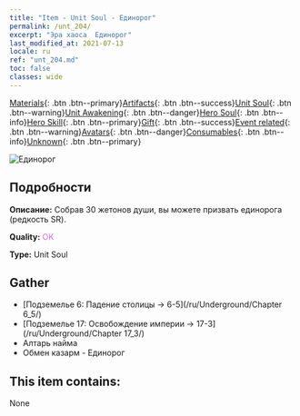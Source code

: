 ```yaml
---
title: "Item - Unit Soul - Единорог"
permalink: /unt_204/
excerpt: "Эра хаоса  Единорог"
last_modified_at: 2021-07-13
locale: ru
ref: "unt_204.md"
toc: false
classes: wide
---
```

 [Materials](/ItemsRU/){: .btn .btn--primary}[Artifacts](/ItemsRU/Artifacts/){: .btn .btn--success}[Unit Soul](/ItemsRU/UnitSoul/){: .btn .btn--warning}[Unit Awakening](/ItemsRU/UnitAwakening/){: .btn .btn--danger}[Hero Soul](/ItemsRU/HeroSoul/){: .btn .btn--info}[Hero Skill](/ItemsRU/HeroSkill/){: .btn .btn--primary}[Gift](/ItemsRU/Gift/){: .btn .btn--success}[Event related](/ItemsRU/Events/){: .btn .btn--warning}[Avatars](/ItemsRU/Avatars/){: .btn .btn--danger}[Consumables](/ItemsRU/Consumables/){: .btn .btn--info}[Unknown](/ItemsRU/Unknown/){: .btn .btn--primary}

 ![Единорог](/images/u/ti_dujiaoshou.jpg)

## Подробности
 **Описание:** Собрав 30 жетонов души, вы можете призвать единорога (редкость SR).

 **Quality:** <span style="color: #DA70D6">OK</span>

 **Type:** Unit Soul

## Gather

*    [Подземелье 6: Падение столицы -> 6-5](/ru/Underground/Chapter 6_5/) 
*    [Подземелье 17: Освобождение империи -> 17-3](/ru/Underground/Chapter 17_3/) 
*    Алтарь найма 
*    Обмен казарм - Единорог 

## This item contains:

  None

